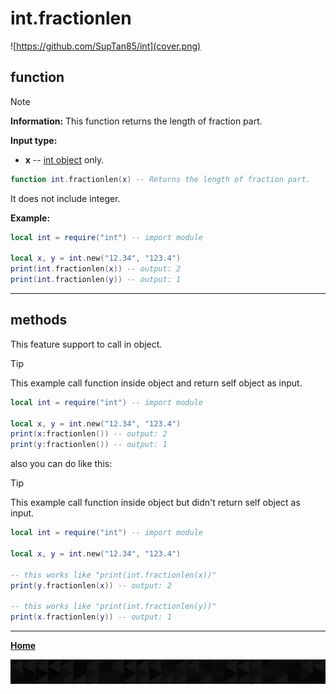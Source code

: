 # int.fractionlen

![https://github.com/SupTan85/int](cover.png)

## function

> [!NOTE]
**Information:** This function returns the length of fraction part.

**Input type:**

- **x** -- [int object](../README.md#int-object) only.

```lua
function int.fractionlen(x) -- Returns the length of fraction part.
```

It does not include integer.

**Example:**

```lua
local int = require("int") -- import module

local x, y = int.new("12.34", "123.4")
print(int.fractionlen(x)) -- output: 2
print(int.fractionlen(y)) -- output: 1
```

---

## methods

This feature support to call in object.

> [!TIP]
This example call function inside object and return self object as input.

```lua
local int = require("int") -- import module

local x, y = int.new("12.34", "123.4")
print(x:fractionlen()) -- output: 2
print(y:fractionlen()) -- output: 1
```

also you can do like this:

> [!TIP]
This example call function inside object but didn't return self object as input.

```lua
local int = require("int") -- import module

local x, y = int.new("12.34", "123.4")

-- this works like "print(int.fractionlen(x))"
print(y.fractionlen(x)) -- output: 2

-- this works like "print(int.fractionlen(y))"
print(x.fractionlen(y)) -- output: 1
```

---

[**Home**](../README.md#function--methods)

![end](image-d.png)
